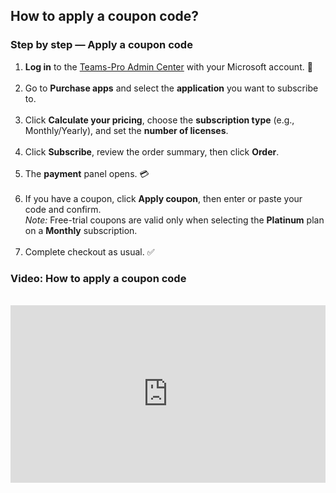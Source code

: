 ## How to apply a coupon code?

### Step by step — Apply a coupon code

  <ol>
    <li>
      <strong>Log in</strong> to the
      <a href="https://admin.teams-pro.com/" target="_blank" rel="noopener">Teams-Pro Admin Center</a>
      with your Microsoft account. 🔐
    </li>
    <br>
    <li>
      Go to <strong>Purchase apps</strong> and select the <strong>application</strong> you want to subscribe to.
    </li>
    <br>
    <li>
      Click <strong>Calculate your pricing</strong>, choose the <strong>subscription type</strong> (e.g., Monthly/Yearly),
      and set the <strong>number of licenses</strong>.
    </li>
    <br>
    <li>
      Click <strong>Subscribe</strong>, review the order summary, then click <strong>Order</strong>.
    </li>
    <br>
    <li>
      The <strong>payment</strong> panel opens. 💳
    </li>
    <br>
    <li>
      If you have a coupon, click <strong>Apply coupon</strong>, then enter or paste your code and confirm.
      <br>
      <em>Note:</em> Free-trial coupons are valid only when selecting the <strong>Platinum</strong> plan on a
      <strong>Monthly</strong> subscription.
    </li>
    <br>
    <li>
      Complete checkout as usual. ✅
    </li>
  </ol>

  ### Video: How to apply a coupon code
  <br>
  <div class="video-container" style="aspect-ratio:16/9; max-width: 800px;">
    <iframe width="100%" height="100%" src="https://www.youtube.com/embed/u_E5zV6iX6U?si=PFZWNuT614YbNcGJ"
      title="How to apply a coupon code — Teams-Pro"
      frameborder="0"
      allow="accelerometer; autoplay; clipboard-write; encrypted-media; gyroscope; picture-in-picture; web-share"
      referrerpolicy="strict-origin-when-cross-origin"
      allowfullscreen></iframe>
  </div>
</section>

<Intercom />
<Hubspot />
<Clarity />
<GoogleAnalytics />